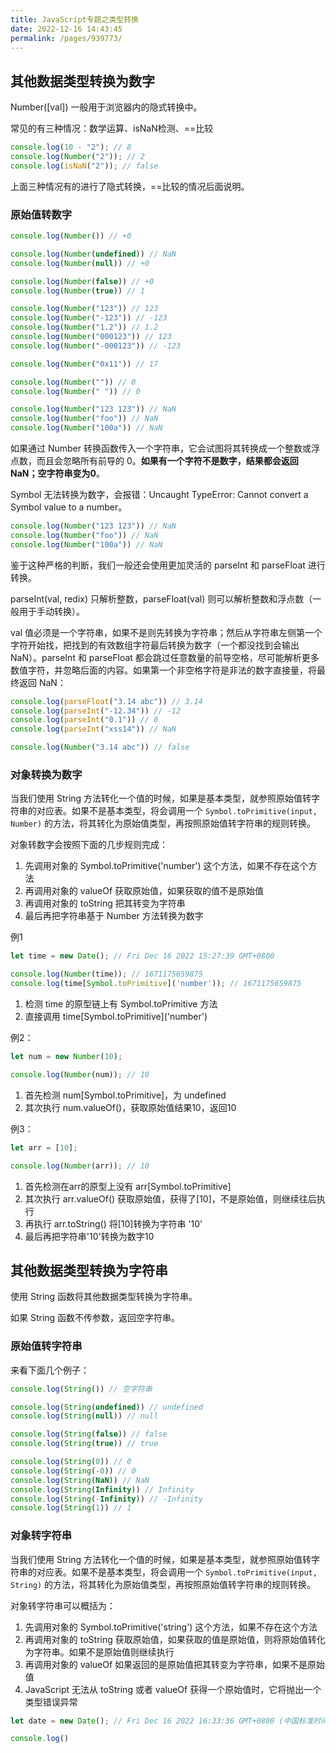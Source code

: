 ```yaml
---
title: JavaScript专题之类型转换
date: 2022-12-16 14:43:45
permalink: /pages/939773/
---
```


## 其他数据类型转换为数字

Number([val]) 一般用于浏览器内的隐式转换中。

常见的有三种情况：数学运算、isNaN检测、==比较

```js
console.log(10 - "2"); // 8 
console.log(Number("2")); // 2
console.log(isNaN("2")); // false
```

上面三种情况有的进行了隐式转换，==比较的情况后面说明。

### 原始值转数字

```js
console.log(Number()) // +0

console.log(Number(undefined)) // NaN
console.log(Number(null)) // +0

console.log(Number(false)) // +0
console.log(Number(true)) // 1

console.log(Number("123")) // 123
console.log(Number("-123")) // -123
console.log(Number("1.2")) // 1.2
console.log(Number("000123")) // 123
console.log(Number("-000123")) // -123

console.log(Number("0x11")) // 17

console.log(Number("")) // 0
console.log(Number(" ")) // 0

console.log(Number("123 123")) // NaN
console.log(Number("foo")) // NaN
console.log(Number("100a")) // NaN
```

如果通过 Number 转换函数传入一个字符串，它会试图将其转换成一个整数或浮点数，而且会忽略所有前导的 0。**如果有一个字符不是数字，结果都会返回 NaN；空字符串变为0**。

Symbol 无法转换为数字，会报错：Uncaught TypeError: Cannot convert a Symbol value to a number。

```js
console.log(Number("123 123")) // NaN
console.log(Number("foo")) // NaN
console.log(Number("100a")) // NaN
```

鉴于这种严格的判断，我们一般还会使用更加灵活的 parseInt 和 parseFloat 进行转换。

parseInt(val, redix) 只解析整数，parseFloat(val) 则可以解析整数和浮点数（一般用于手动转换）。

val 值必须是一个字符串，如果不是则先转换为字符串；然后从字符串左侧第一个字符开始找，把找到的有效数组字符最后转换为数字（一个都没找到会输出 NaN）。parseInt 和 parseFloat 都会跳过任意数量的前导空格，尽可能解析更多数值字符，并忽略后面的内容。如果第一个非空格字符是非法的数字直接量，将最终返回 NaN：

```js
console.log(parseFloat("3.14 abc")) // 3.14
console.log(parseInt("-12.34")) // -12
console.log(parseInt("0.1")) // 0
console.log(parseInt("xss14")) // NaN

console.log(Number("3.14 abc")) // false
```

### 对象转换为数字

当我们使用 String 方法转化一个值的时候，如果是基本类型，就参照原始值转字符串的对应表。如果不是基本类型，将会调用一个 `Symbol.toPrimitive(input, Number)` 的方法，将其转化为原始值类型，再按照原始值转字符串的规则转换。

对象转数字会按照下面的几步规则完成：

1. 先调用对象的 Symbol.toPrimitive('number') 这个方法，如果不存在这个方法
2. 再调用对象的 valueOf 获取原始值，如果获取的值不是原始值
3. 再调用对象的 toString 把其转变为字符串
4. 最后再把字符串基于 Number 方法转换为数字

例1

```js
let time = new Date(); // Fri Dec 16 2022 15:27:39 GMT+0800

console.log(Number(time)); // 1671175659875 
console.log(time[Symbol.toPrimitive]('number')); // 1671175659875
```

1. 检测 time 的原型链上有 Symbol.toPrimitive 方法
2. 直接调用 time\[Symbol.toPrimitive]('number')

例2：

```js
let num = new Number(10);

console.log(Number(num)); // 10
```

1. 首先检测 num\[Symbol.toPrimitive]，为 undefined
2. 其次执行 num.valueOf()，获取原始值结果10，返回10

例3：

```js
let arr = [10];

console.log(Number(arr)); // 10
```

1. 首先检测在arr的原型上没有 arr\[Symbol.toPrimitive]
2. 其次执行 arr.valueOf() 获取原始值，获得了[10]，不是原始值，则继续往后执行
3. 再执行 arr.toString() 将[10]转换为字符串 '10'
4. 最后再把字符串'10'转换为数字10

## 其他数据类型转换为字符串

使用 String 函数将其他数据类型转换为字符串。

如果 String 函数不传参数，返回空字符串。

### 原始值转字符串

来看下面几个例子：

```js
console.log(String()) // 空字符串

console.log(String(undefined)) // undefined
console.log(String(null)) // null

console.log(String(false)) // false
console.log(String(true)) // true

console.log(String(0)) // 0
console.log(String(-0)) // 0
console.log(String(NaN)) // NaN
console.log(String(Infinity)) // Infinity
console.log(String(-Infinity)) // -Infinity
console.log(String(1)) // 1
```

### 对象转字符串

当我们使用 String 方法转化一个值的时候，如果是基本类型，就参照原始值转字符串的对应表。如果不是基本类型，将会调用一个 `Symbol.toPrimitive(input, String)` 的方法，将其转化为原始值类型，再按照原始值转字符串的规则转换。

对象转字符串可以概括为：

1. 先调用对象的 Symbol.toPrimitive('string') 这个方法，如果不存在这个方法
2. 再调用对象的 toString 获取原始值，如果获取的值是原始值，则将原始值转化为字符串。如果不是原始值则继续执行
3. 再调用对象的 valueOf 如果返回的是原始值把其转变为字符串，如果不是原始值
4. JavaScript 无法从 toString 或者 valueOf 获得一个原始值时，它将抛出一个类型错误异常

```js
let date = new Date(); // Fri Dec 16 2022 16:33:36 GMT+0800 (中国标准时间)

console.log()
```

